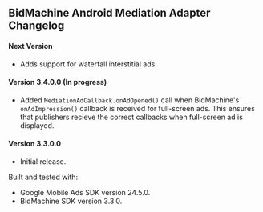 ## BidMachine Android Mediation Adapter Changelog

#### Next Version
- Adds support for waterfall interstitial ads.

#### Version 3.4.0.0 (In progress)
- Added `MediationAdCallback.onAdOpened()` call when BidMachine's `onAdImpression()` callback is received for full-screen ads. This ensures that publishers recieve the correct callbacks when full-screen ad is displayed.

#### Version 3.3.0.0
- Initial release.

Built and tested with:
- Google Mobile Ads SDK version 24.5.0.
- BidMachine SDK version 3.3.0.